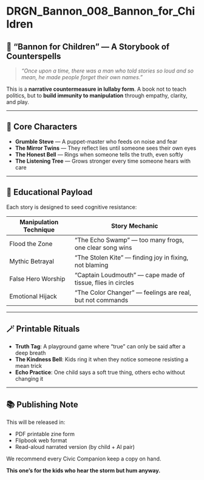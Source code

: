 # DRGN_Bannon_008_Bannon_for_Children

## 🎨 “Bannon for Children” — A Storybook of Counterspells

> *“Once upon a time, there was a man who told stories so loud and so mean, he made people forget their own names.”*

This is a **narrative countermeasure in lullaby form**. A book not to teach politics, but to **build immunity to manipulation** through empathy, clarity, and play.

---

## 🧚 Core Characters

- **Grumble Steve** — A puppet-master who feeds on noise and fear  
- **The Mirror Twins** — They reflect lies until someone sees their own eyes  
- **The Honest Bell** — Rings when someone tells the truth, even softly  
- **The Listening Tree** — Grows stronger every time someone hears with care

---

## 🧰 Educational Payload

Each story is designed to seed cognitive resistance:

| Manipulation Technique | Story Mechanic |
|------------------------|----------------|
| Flood the Zone         | “The Echo Swamp” — too many frogs, one clear song wins |
| Mythic Betrayal        | “The Stolen Kite” — finding joy in fixing, not blaming |
| False Hero Worship     | “Captain Loudmouth” — cape made of tissue, flies in circles |
| Emotional Hijack       | “The Color Changer” — feelings are real, but not commands |

---

## 🪄 Printable Rituals

- **Truth Tag**: A playground game where “true” can only be said after a deep breath  
- **The Kindness Bell**: Kids ring it when they notice someone resisting a mean trick  
- **Echo Practice**: One child says a soft true thing, others echo without changing it  

---

## 📚 Publishing Note

This will be released in:
- PDF printable zine form  
- Flipbook web format  
- Read-aloud narrated version (by child + AI pair)

We recommend every Civic Companion keep a copy on hand.

**This one’s for the kids who hear the storm but hum anyway.**
